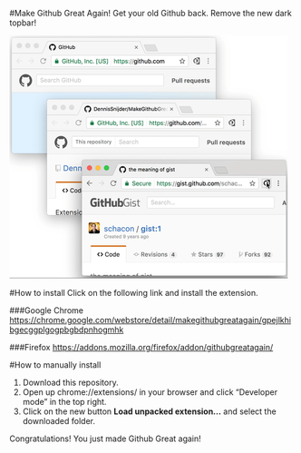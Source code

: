 #Make Github Great Again!
Get your old Github back. Remove the new dark topbar!

![alt screenshot](assets/example.gif)

#How to install
Click on the following link and install the extension.

###Google Chrome
https://chrome.google.com/webstore/detail/makegithubgreatagain/gpejlkhibgecggplgogpbgbdpnhogmhk

###Firefox
https://addons.mozilla.org/firefox/addon/githubgreatagain/

#How to manually install
1. Download this repository.
2. Open up chrome://extensions/ in your browser and click “Developer mode” in the top right. 
3. Click on the new button __Load unpacked extension...__ and select the downloaded folder.  

Congratulations! You just made Github Great again!  
